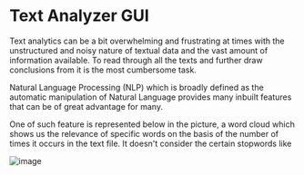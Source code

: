 # Text Analyzer GUI
Text analytics can be a bit overwhelming and frustrating at times
with the unstructured and noisy nature of textual data and the 
vast amount of information available. To read through all the texts and 
further draw conclusions from it is the most cumbersome task.

Natural Language Processing (NLP) which is broadly defined as the automatic manipulation of
Natural Language provides many inbuilt features that can be of great advantage for many.

One of such feature is represented below in the picture, a word cloud which shows us the relevance of specific words on the basis of the number of times it occurs in the text file. It doesn't consider the certain stopwords like 

![image](https://user-images.githubusercontent.com/97681112/202762774-cfc6e5b2-0e75-4292-abcf-58691925105b.png)
